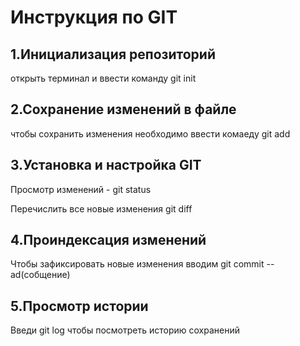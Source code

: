# Инструкция по GIT

## 1.Инициализация репозиторий
открыть терминал и ввести команду git init

## 2.Сохранение изменений в файле 
чтобы сохранить изменения необходимо ввести комаеду git add
 
 ## 3.Установка и настройка GIT  
 Просмотр изменений - git status

 Перечислить все новые изменения git diff  

 ## 4.Проиндексация изменений 

 Чтобы зафиксировать новые изменения вводим git commit --ad(собщение)

 ## 5.Просмотр истории 

 Введи git log чтобы посмотреть историю сохранений 